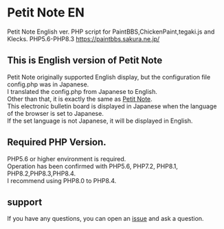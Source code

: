 # Petit Note EN

Petit Note English ver.
PHP script for PaintBBS,ChickenPaint,tegaki.js and Klecks.
PHP5.6-PHP8.3
https://paintbbs.sakura.ne.jp/

## This is English version of Petit Note

Petit Note originally supported English display, but the configuration file config.php was in Japanese.  
I translated the config.php from Japanese to English.  
Other than that, it is exactly the same as [Petit Note](https://github.com/satopian/Petit_Note/).  
This electronic bulletin board is displayed in Japanese when the language of the browser is set to Japanese.  
If the set language is not Japanese, it will be displayed in English.  

## Required PHP Version.
PHP5.6 or higher environment is required.  
Operation has been confirmed with PHP5.6, PHP7.2, PHP8.1, PHP8.2,PHP8.3,PHP8.4.  
I recommend using PHP8.0 to PHP8.4.  

## support
If you have any questions, you can open an [issue](https://github.com/satopian/Petit_Note_EN/issues) and ask a question.


